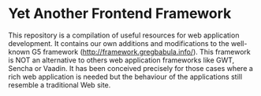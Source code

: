 Yet Another Frontend Framework
====
This repository is a compilation of useful resources for web application development. It contains our own additions and modifications to the well-known G5 framework (http://framework.gregbabula.info/). This framework is NOT an alternative to others web application frameworks like GWT, Sencha or Vaadin. It has been conceived precisely for those cases where a rich web application is needed but the behaviour of the applications still resemble a traditional Web site.    

